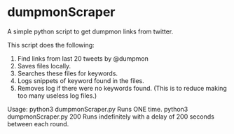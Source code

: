 # dumpmonScraper
A simple python script to get dumpmon links from twitter.

This script does the following:
  1. Find links from last 20 tweets by @dumpmon
  2. Saves files locally.
  3. Searches these files for keywords.
  4. Logs snippets of keyword found in the files.
  5. Removes log if there were no keywords found. (This is to reduce 
      making too many useless log files.) 

Usage:
  python3 dumpmonScraper.py 
    Runs ONE time.
  python3 dumpmonScraper.py 200
    Runs indefinitely with a delay of 200 seconds between each round.
